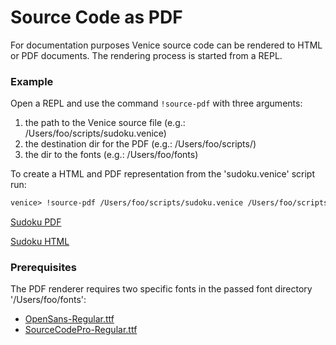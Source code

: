 # Source Code as PDF

For documentation purposes Venice source code can be rendered 
to HTML or PDF documents. The rendering process is started from a
REPL.


### Example

Open a REPL and use the command `!source-pdf` with three arguments:

 1. the path to the Venice source file (e.g.: /Users/foo/scripts/sudoku.venice)
 2. the destination dir for the PDF (e.g.: /Users/foo/scripts/)
 3. the dir to the fonts (e.g.: /Users/foo/fonts)

To create a HTML and PDF representation from the 'sudoku.venice' script run:

```clojure
venice> !source-pdf /Users/foo/scripts/sudoku.venice /Users/foo/scripts/ /Users/foo/fonts
```

[Sudoku PDF](https://raw.githubusercontent.com/jlangch/venice/master/doc/assets/source-to-pdf/sudoku.venice.pdf)

[Sudoku HTML](https://htmlpreview.github.io/?https://github.com/jlangch/venice/blob/master/doc/assets/source-to-pdf/sudoku.venice.html)


### Prerequisites

The PDF renderer requires two specific fonts in the passed font directory '/Users/foo/fonts':

 - [OpenSans-Regular.ttf](https://fonts.google.com/specimen/Open+Sans)
 - [SourceCodePro-Regular.ttf](https://fonts.google.com/specimen/Source+Sans+Pro)
 

